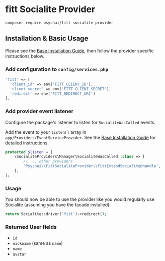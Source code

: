 # fitt Socialite Provider

```bash
composer require psychai/fitt-socialite-provider
```

## Installation & Basic Usage

Please see the [Base Installation Guide](https://socialiteproviders.com/usage/), then follow the provider specific instructions below.

### Add configuration to `config/services.php`

```php
'fitt' => [    
  'client_id' => env('FITT_CLIENT_ID'),  
  'client_secret' => env('FITT_CLIENT_SECRET'),  
  'redirect' => env('FITT_REDIRECT_URI') 
],
```

### Add provider event listener

Configure the package's listener to listen for `SocialiteWasCalled` events.

Add the event to your `listen[]` array in `app/Providers/EventServiceProvider`. See the [Base Installation Guide](https://socialiteproviders.com/usage/) for detailed instructions.

```php
protected $listen = [
    \SocialiteProviders\Manager\SocialiteWasCalled::class => [
        // ... other providers
        'Psychai\\FittSocialiteProvider\\FittExtendSocialite@handle',
    ],
];
```

### Usage

You should now be able to use the provider like you would regularly use Socialite (assuming you have the facade installed):

```php
return Socialite::driver('fitt')->redirect();
```

### Returned User fields

- ``id``
- ``nickname`` (same as ``name``)
- ``name``
- ``avatar``
